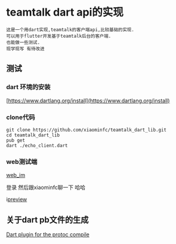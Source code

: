 # teamtalk dart api的实现

```
这是一个用dart实现,teamtalk的客户端api,比较基础的实现.
可以用于flutter开发基于teamtalk后台的客户端.
也能做一些测试.
现学现写 有待改进
```


## 测试

### dart 环境的安装

[https://www.dartlang.org/install](https://www.dartlang.org/install)


### clone代码 

```
git clone https://github.com/xiaominfc/teamtalk_dart_lib.git
cd teamtalk_dart_lib
pub get
dart ./echo_client.dart

```

### web测试端

[web_im](http://chat.xiaominfc.com/im)

登录 然后跟xiaominfc聊一下 哈哈

i[preview](https://raw.githubusercontent.com/xiaominfc/teamtalk_dart_lib/master/test_preview.png)


## 关于dart pb文件的生成

[Dart plugin for the protoc compile](https://github.com/dart-lang/protobuf/tree/master/protoc_plugin)
